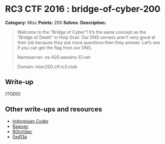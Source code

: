 # RC3 CTF 2016 : bridge-of-cyber-200

**Category:** Misc
**Points:** 200
**Solves:**
**Description:**

> Welcome to the “Bridge of Cyber”! It’s the same concept as the “Bridge of Death” in Holy Grail. Our DNS servers aren’t very good at their job because they ask more questions then they answer. Let’s see if you can get the flag from our DNS.
>
>
> Nameserver: ns-920.awsdns-51.net
>
>
> Domain: misc200.ctf.rc3.club

## Write-up

(TODO)

## Other write-ups and resources

* [Indonesian Coder](http://blog.indonesiancoder.com/write-up-rc3-ctf-bridge-of-cyber)
* [Rawsec](http://rawsec.ml/en/RC3CTF-2016-misc-200-bridge-of-cyber/)
* [B0tchSec](http://b0tchsec.com/2016/rc3ctf/bridge-of-cyber)
* [0xd13a](https://0xd13a.github.io/ctfs/rc3ctf2016/bridge-of-cyber)
